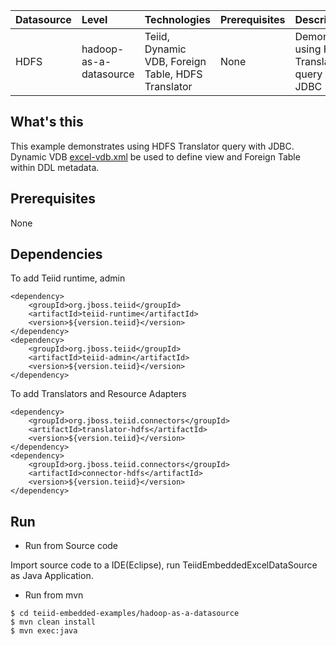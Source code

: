 | **Datasource** | **Level** | **Technologies** | **Prerequisites** | **Description** |
|:---------|:----------|:-----------------|:------------------|:----------------|
|HDFS |hadoop-as-a-datasource |Teiid, Dynamic VDB, Foreign Table, HDFS Translator |None |Demonstrates using HDFS Translator query with JDBC |

## What's this

This example demonstrates using HDFS Translator query with JDBC. Dynamic VDB [excel-vdb.xml](src/main/resources/excel-vdb.xml) be used to define view and Foreign Table within DDL metadata.

## Prerequisites

None

## Dependencies

To add Teiid runtime, admin

~~~
<dependency>
    <groupId>org.jboss.teiid</groupId>
    <artifactId>teiid-runtime</artifactId>
    <version>${version.teiid}</version>
</dependency>
<dependency>
    <groupId>org.jboss.teiid</groupId>
    <artifactId>teiid-admin</artifactId>
    <version>${version.teiid}</version>
</dependency>
~~~

To add Translators and Resource Adapters

~~~
<dependency>
    <groupId>org.jboss.teiid.connectors</groupId>
    <artifactId>translator-hdfs</artifactId>
    <version>${version.teiid}</version>
</dependency>		
<dependency>
    <groupId>org.jboss.teiid.connectors</groupId>
    <artifactId>connector-hdfs</artifactId>
    <version>${version.teiid}</version>
</dependency>
~~~

## Run

* Run from Source code

Import source code to a IDE(Eclipse), run TeiidEmbeddedExcelDataSource as Java Application.

* Run from mvn

~~~
$ cd teiid-embedded-examples/hadoop-as-a-datasource
$ mvn clean install
$ mvn exec:java
~~~
